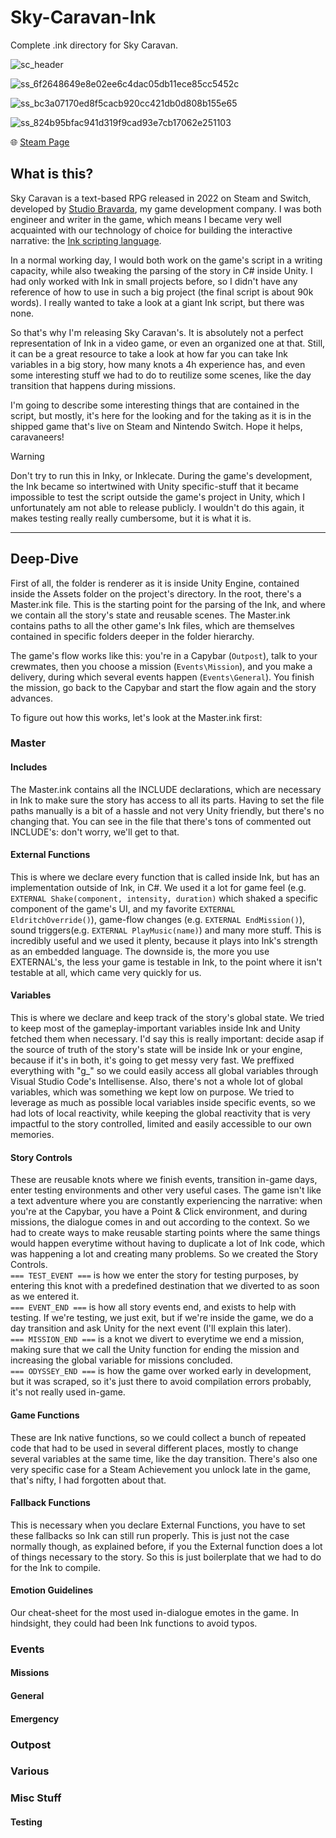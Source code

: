 # Sky-Caravan-Ink
Complete .ink directory for Sky Caravan. 

![sc_header](https://github.com/yannlemos/Sky-Caravan-Ink/assets/16945950/8f2acc8d-b059-48ae-94b7-84f09f4da1ec)

![ss_6f2648649e8e02ee6c4dac05db11ece85cc5452c](https://github.com/yannlemos/Sky-Caravan-Ink/assets/16945950/379ab4b7-72c0-41e7-96c8-cfda62b4cd8f)

![ss_bc3a07170ed8f5cacb920cc421db0d808b155e65](https://github.com/yannlemos/Sky-Caravan-Ink/assets/16945950/a57506a9-be12-4360-a70b-2c85bc5f36ce)

![ss_824b95bfac941d319f9cad93e7cb17062e251103](https://github.com/yannlemos/Sky-Caravan-Ink/assets/16945950/d8fc6a65-ed44-465a-9ee3-755b453264c0)

🌐 [Steam Page](https://store.steampowered.com/app/1792270/Sky_Caravan/)

## What is this?

Sky Caravan is a text-based RPG released in 2022 on Steam and Switch, developed by [Studio Bravarda](https://studiobravarda.com/home-en), my game development company. I was both engineer and writer in the game, which means I became very well acquainted with our technology of choice for building the interactive narrative: the [Ink scripting language](https://github.com/inkle/ink). 

In a normal working day, I would both work on the game's script in a writing capacity, while also tweaking the parsing of the story in C# inside Unity. I had only worked with Ink in small projects before, so I didn't have any reference of how to use in such a big project (the final script is about 90k words). I really wanted to take a look at a giant Ink script, but there was none.

So that's why I'm releasing Sky Caravan's. It is absolutely not a perfect representation of Ink in a video game, or even an organized one at that. Still, it can be a great resource to take a look at how far you can take Ink variables in a big story, how many knots a 4h experience has, and even some interesting stuff we had to do to reutilize some scenes, like the day transition that happens during missions. 

I'm going to describe some interesting things that are contained in the script, but mostly, it's here for the looking and for the taking as it is in the shipped game that's live on Steam and Nintendo Switch. Hope it helps, caravaneers! 

> [!WARNING] 
> Don't try to run this in Inky, or Inklecate. 
> During the game's development, the Ink became so intertwined with Unity specific-stuff that it became impossible to test the script outside the game's project in Unity, which I unfortunately am not able to release publicly.
> I wouldn't do this again, it makes testing really really cumbersome, but it is what it is.

---
## Deep-Dive

First of all, the folder is renderer as it is inside Unity Engine, contained inside the Assets folder on the project's directory. In the root, there's a Master.ink file. This is the starting point for the parsing of the Ink, and where we contain all the story's state and reusable scenes. The Master.ink contains paths to all the other game's Ink files, which are themselves contained in specific folders deeper in the folder hierarchy. 

The game's flow works like this: you're in a Capybar (`Outpost`), talk to your crewmates, then you choose a mission (`Events\Mission`), and you make a delivery, during which several events happen (`Events\General`). You finish the mission, go back to the Capybar and start the flow again and the story advances.

To figure out how this works, let's look at the Master.ink first:

### Master

#### Includes
The Master.ink contains all the INCLUDE declarations, which are necessary in Ink to make sure the story has access to all its parts. Having to set the file paths manually is a bit of a hassle and not very Unity friendly, but there's no changing that. You can see in the file that there's tons of commented out INCLUDE's: don't worry, we'll get to that.

#### External Functions 
This is where we declare every function that is called inside Ink, but has an implementation outside of Ink, in C#. We used it a lot for game feel (e.g. `EXTERNAL Shake(component, intensity, duration)` which shaked a specific component of the game's UI, and my favorite `EXTERNAL EldritchOverride()`), game-flow changes (e.g. `EXTERNAL EndMission()`), sound triggers(e.g. `EXTERNAL PlayMusic(name)`) and many more stuff. This is incredibly useful and we used it plenty, because it plays into Ink's strength as an embedded language. The downside is, the more you use EXTERNAL's, the less your game is testable in Ink, to the point where it isn't testable at all, which came very quickly for us.

#### Variables
This is where we declare and keep track of the story's global state. We tried to keep most of the gameplay-important variables inside Ink and Unity fetched them when necessary. I'd say this is really important: decide asap if the source of truth of the story's state will be inside Ink or your engine, because if it's in both, it's going to get messy very fast. We preffixed everything with "g_" so we could easily access all global variables through Visual Studio Code's Intellisense. Also, there's not a whole lot of global variables, which was something we kept low on purpose. We tried to leverage as much as possible local variables inside specific events, so we had lots of local reactivity, while keeping the global reactivity that is very impactful to the story controlled, limited and easily accessible to our own memories. 

#### Story Controls 
These are reusable knots where we finish events, transition in-game days, enter testing environments and other very useful cases. The game isn't like a text adventure where you are constantly experiencing the narrative: when you're at the Capybar, you have a Point & Click environment, and during missions, the dialogue comes in and out according to the context. So we had to create ways to make reusable starting points where the same things would happen everytime without having to duplicate a lot of Ink code, which was happening a lot and creating many problems. So we created the Story Controls. 
<br>`=== TEST_EVENT ===` is how we enter the story for testing purposes, by entering this knot with a predefined destination that we diverted to as soon as we entered it. 
<br>`=== EVENT_END ===` is how all story events end, and exists to help with testing. If we're testing, we just exit, but if we're inside the game, we do a day transition and ask Unity for the next event (I'll explain this later). 
<br>`=== MISSION_END ===` is a knot we divert to everytime we end a mission, making sure that we call the Unity function for ending the mission and increasing the global variable for missions concluded. 
<br>`=== ODYSSEY_END ===` is how the game over worked early in development, but it was scraped, so it's just there to avoid compilation errors probably, it's not really used in-game.

#### Game Functions
These are Ink native functions, so we could collect a bunch of repeated code that had to be used in several different places, mostly to change several variables at the same time, like the day transition. There's also one very specific case for a Steam Achievement you unlock late in the game, that's nifty, I had forgotten about that.

#### Fallback Functions
This is necessary when you declare External Functions, you have to set these fallbacks so Ink can still run properly. This is just not the case normally though, as explained before, if you the External function does a lot of things necessary to the story. So this is just boilerplate that we had to do for the Ink to compile.

#### Emotion Guidelines
Our cheat-sheet for the most used in-dialogue emotes in the game. In hindsight, they could had been Ink functions to avoid typos.

### Events

#### Missions

#### General

#### Emergency

### Outpost

### Various

### Misc Stuff

#### Testing

